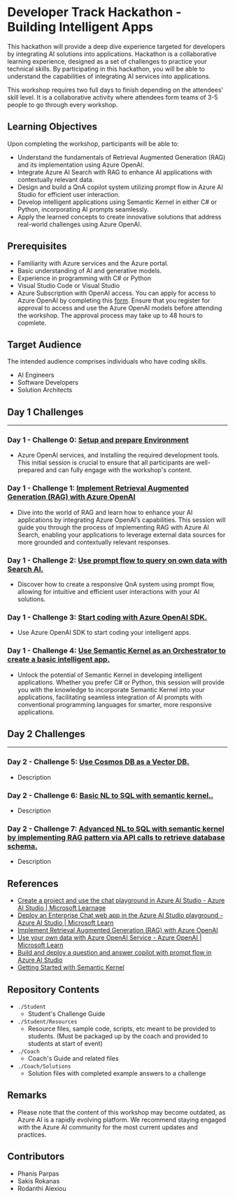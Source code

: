 # Developer Track Hackathon - Building Intelligent Apps

This hackathon will provide a deep dive experience targeted for developers by integrating AI solutions into applications. Hackathon is a collaborative learning experience, designed as a set of challenges to practice your technical skills. By participating in this hackathon, you will be able to understand the capabilities of integrating AI services into applications.

This workshop requires two full days to finish depending on the attendees' skill level. It is a collaborative activity where attendees form teams of 3-5 people to go through every workshop.
  
## Learning Objectives
Upon completing the workshop, participants will be able to:
- Understand the fundamentals of Retrieval Augmented Generation (RAG) and its implementation using Azure OpenAI.
- Integrate Azure AI Search with RAG to enhance AI applications with contextually relevant data.
- Design and build a QnA copilot system utilizing prompt flow in Azure AI Studio for efficient user interaction.
- Develop intelligent applications using Semantic Kernel in either C# or Python, incorporating AI prompts seamlessly.
- Apply the learned concepts to create innovative solutions that address real-world challenges using Azure OpenAI.
  
## Prerequisites
- Familiarity with Azure services and the Azure portal.
- Basic understanding of AI and generative models.
- Experience in programming with C# or Python
- Visual Studio Code or Visual Studio
- Azure Subscription with OpenAI access. You can apply for access to Azure OpenAI by completing this [form](https://aka.ms/oai/access). Ensure that you register for approval to access and use the Azure OpenAI models before attending the workshop. The approval process may take up to 48 hours to copmlete.

## Target Audience
The intended audience comprises individuals who have coding skills.
- AI Engineers
- Software Developers
- Solution Architects

## Day 1 Challenges

---

### Day 1 - Challenge 0: **[Setup and prepare Environment](Student/Challenge-00.md)**

- Azure OpenAI services, and installing the required development tools. This initial session is crucial to ensure that all participants are well-prepared and can fully engage with the workshop's content.

### Day 1 - Challenge 1: **[Implement Retrieval Augmented Generation (RAG) with Azure OpenAI](Student/Challenge-01.md)**

- Dive into the world of RAG and learn how to enhance your AI applications by integrating Azure OpenAI’s capabilities. This session will guide you through the process of implementing RAG with Azure AI Search, enabling your applications to leverage external data sources for more grounded and contextually relevant responses.

### Day 1 - Challenge 2: **[Use prompt flow to query on own data with Search AI.](Student/Challenge-02.md)**

- Discover how to create a responsive QnA system using prompt flow, allowing for intuitive and efficient user interactions with your AI solutions.

### Day 1 - Challenge 3: **[Start coding with Azure OpenAI SDK.](Student/Challenge-03.md)**

- Use Azure OpenAI SDK to start coding your intelligent apps.

### Day 1 - Challenge 4: **[Use Semantic Kernel as an Orchestrator to create a basic intelligent app.](Student/Challenge-04.md)**

- Unlock the potential of Semantic Kernel in developing intelligent applications. Whether you prefer C# or Python, this session will provide you with the knowledge to incorporate Semantic Kernel into your applications, facilitating seamless integration of AI prompts with conventional programming languages for smarter, more responsive applications.

## Day 2 Challenges

---

### Day 2 - Challenge 5: **[Use Cosmos DB as a Vector DB.](Student/Challenge-05.md)**

- Description

### Day 2 - Challenge 6: **[Basic NL to SQL with semantic kernel..](Student/Challenge-06.md)**

- Description

### Day 2 - Challenge 7: **[Advanced NL to SQL with semantic kernel by implementing RAG pattern via API calls to retrieve database schema.](Student/Challenge-07.md)**

- Description

## References
- [Create a project and use the chat playground in Azure AI Studio - Azure AI Studio | Microsoft Learnage](https://learn.microsoft.com/en-us/azure/ai-studio/quickstarts/get-started-playground)
- [Deploy an Enterprise Chat web app in the Azure AI Studio playground - Azure AI Studio | Microsoft Learn](https://learn.microsoft.com/en-us/azure/ai-studio/tutorials/deploy-chat-web-app)
- [Implement Retrieval Augmented Generation (RAG) with Azure OpenAI](https://microsoftlearning.github.io/mslearn-openai/Instructions/Exercises/06-use-own-data.html)
- [Use your own data with Azure OpenAI Service - Azure OpenAI | Microsoft Learn](https://learn.microsoft.com/en-us/azure/ai-services/openai/use-your-data-quickstart?tabs=command-line%2Cpython-new&pivots=programming-language-csharp)
- [Build and deploy a question and answer copilot with prompt flow in Azure AI Studio](https://learn.microsoft.com/en-us/azure/ai-studio/tutorials/deploy-copilot-ai-studio)
- [Getting Started with Semantic Kernel](https://learn.microsoft.com/en-us/semantic-kernel/get-started/quick-start-guide)

## Repository Contents

- `./Student`
  - Student's Challenge Guide
- `./Student/Resources`
  - Resource files, sample code, scripts, etc meant to be provided to students. (Must be packaged up by the coach and provided to students at start of event)
- `./Coach`
  - Coach's Guide and related files
- `./Coach/Solutions`
  - Solution files with completed example answers to a challenge

## Remarks
- Please note that the content of this workshop may become outdated, as Azure AI is a rapidly evolving platform. We recommend staying engaged with the Azure AI community for the most current updates and practices.
    
## Contributors
- Phanis Parpas
- Sakis Rokanas
- Rodanthi Alexiou
